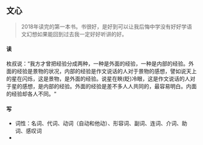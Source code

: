 ## 文心

> 2018年读完的第一本书。书很好，是好到可以让我后悔中学没有好好学语文幻想如果能回到过去我一定好好听讲的好。



#### 读

枚叔说：“我方才曾把经验分成两种，一种是外面的经验，一种是内部的经验。外面的经验是景物的状况，内部的经验是作文说话的人对于景物的感想，譬如说天上的星在闪烁，这是景物，是外面的经验。说星在䀹(眨)冷眼，这是作文说话的人对于星的感想，是内部的经验。外面的经验是差不多人人共同的，最容易明白。内面的经验却各人不同。“

#### 写

- 词性：名词、代词、动词（自动和他动）、形容词、副词、连词、介词、助词、感叹词
- ​